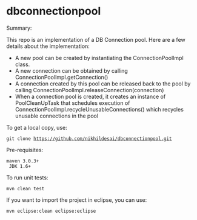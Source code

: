 dbconnectionpool
================

Summary:

This repo is an implementation of a DB Connection pool. Here are a few details about the implementation:

- A new pool can be created by instantiating the ConnectionPoolImpl class. 
- A new connection can be obtained by calling ConnectionPoolImpl.getConnection()
- A connection created by this pool can be released back to the pool by calling ConnectionPoolImpl.releaseConnection(connection)
- When a connection pool is created, it creates an instance of PoolCleanUpTask that schedules execution of ConnectionPoolImpl.recycleUnusableConnections() which recycles unusable connections in the pool

To get a local copy, use:

<code>git clone https://github.com/nikhildesai/dbconnectionpool.git</code>

Pre-requisites:

<code>maven 3.0.3+<br>
JDK 1.6+</code>

To run unit tests:

<code>mvn clean test</code>

If you want to import the project in eclipse, you can use:

<code>mvn eclipse:clean eclipse:eclipse</code>
